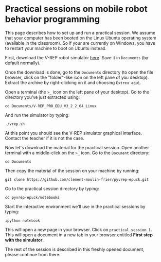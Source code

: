 # Practical sessions on mobile robot behavior programming

This page describes how to set up and run a practical session. We assume that your computer has been booted on the Linux Ubuntu operating system (available in the classroom). So if your are currently on Windows, you have to restart your machine to boot on Ubuntu instead.

First, download the V-REP robot simulator [here](http://coppeliarobotics.com/V-REP_PRO_EDU_V3_2_2_64_Linux.tar.gz). Save it in `Documents` (by default normally).

Once the download is done, go to the `Documents` directory (to open the file browser, click on the "folder"-like icon on the left pane of you desktop). Extract the archive by right-clicking on it and choosing `Extreu aquì`.

Open a terminal (the `>_` icon on the left pane of your desktop). Go to the directory you've just extracted using:

    cd Documents/V-REP_PRO_EDU_V3_2_2_64_Linux

And run the simulator by typing:
    
    ./vrep.sh

At this point you should see the V-REP simulator graphical interface. Contact the teacher if it is not the case.

Now let's download the material for the practical session. Open another terminal with a middle-click on the `>_` icon. Go to the `Document` directory:

    cd Documents

Then copy the material of the session on your machine by running:

    git clone https://github.com/clement-moulin-frier/pyvrep-epuck.git

Go to the practical session directory by typing:

    cd pyvrep-epuck/notebooks

Start the interactive environment we'll use in the practical sessions by typing:

    ipython notebook

This will open a new page in your browser. Click on `practical_session_1`. This will open a document in a new tab in your browser entitled **First step with the simulator**.

The rest of the session is described in this freshly opened document, please continue from there. 